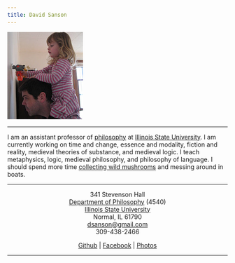 ```yaml
---
title: David Sanson
---
```


<div class="home_image_container">
<div class="home_image">
<img src="images/david.jpg" alt="A picture of me" width=173 height=199>
</div>
</div>

* * * * *

I am an assistant professor of [philosophy] at [Illinois State
University]. I am currently working on time and change, essence and
modality, fiction and reality, medieval theories of substance, and
medieval logic. I teach metaphysics, logic, medieval philosophy, and
philosophy of language. I should spend more time [collecting wild
mushrooms] and messing around in boats.

* * * * *

<div style="text-align:center">

341 Stevenson Hall\
[Department of Philosophy][philosophy] (4540)\
[Illinois State University][]\
Normal, IL 61790\
<dsanson@gmail.com>\
309-438-2466

[Github][] | [Facebook][] | [Photos][]

* * * * *

</div>

  [philosophy]: http://philosophy.illinoisstate.edu/
  [Illinois State University]: http://illinoisstate.edu/
  [collecting wild mushrooms]: http://morelmushroomhunting.com/morelfinds.html
  [PhilPapers]: http://philpapers.org/s/David%20Sanson
  [Github]: http://github.com/dsanson
  [Facebook]: http://www.facebook.com/people/David_Sanson/12455093
  [Photos]: https://www.icloud.com/photostream/#A2532ODWLedxE
